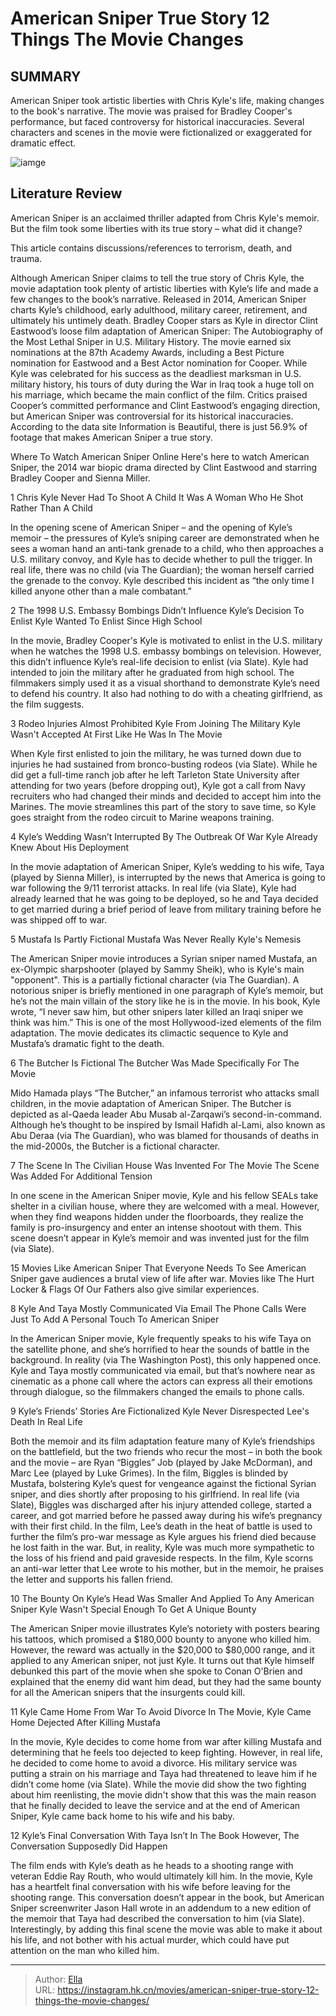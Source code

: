# American Sniper True Story 12 Things The Movie Changes


## SUMMARY 


 American Sniper took artistic liberties with Chris Kyle&#39;s life, making changes to the book&#39;s narrative. 
 The movie was praised for Bradley Cooper&#39;s performance, but faced controversy for historical inaccuracies. 
 Several characters and scenes in the movie were fictionalized or exaggerated for dramatic effect. 

![iamge](https://static1.srcdn.com/wordpress/wp-content/uploads/2023/06/an-image-of-chris-kyle-and-taya-in-american-sniper.jpg)

## Literature Review

American Sniper is an acclaimed thriller adapted from Chris Kyle&#39;s memoir. But the film took some liberties with its true story – what did it change?




This article contains discussions/references to terrorism, death, and trauma. 

Although American Sniper claims to tell the true story of Chris Kyle, the movie adaptation took plenty of artistic liberties with Kyle’s life and made a few changes to the book’s narrative. Released in 2014, American Sniper charts Kyle’s childhood, early adulthood, military career, retirement, and ultimately his untimely death. Bradley Cooper stars as Kyle in director Clint Eastwood’s loose film adaptation of American Sniper: The Autobiography of the Most Lethal Sniper in U.S. Military History. The movie earned six nominations at the 87th Academy Awards, including a Best Picture nomination for Eastwood and a Best Actor nomination for Cooper.
While Kyle was celebrated for his success as the deadliest marksman in U.S. military history, his tours of duty during the War in Iraq took a huge toll on his marriage, which became the main conflict of the film. Critics praised Cooper’s committed performance and Clint Eastwood’s engaging direction, but American Sniper was controversial for its historical inaccuracies. According to the data site Information is Beautiful, there is just 56.9% of footage that makes American Sniper a true story.
            
 
 Where To Watch American Sniper Online 
Here&#39;s here to watch American Sniper, the 2014 war biopic drama directed by Clint Eastwood and starring Bradley Cooper and Sienna Miller.












 








 1  Chris Kyle Never Had To Shoot A Child 
It Was A Woman Who He Shot Rather Than A Child


 







In the opening scene of American Sniper – and the opening of Kyle’s memoir – the pressures of Kyle’s sniping career are demonstrated when he sees a woman hand an anti-tank grenade to a child, who then approaches a U.S. military convoy, and Kyle has to decide whether to pull the trigger. In real life, there was no child (via The Guardian); the woman herself carried the grenade to the convoy. Kyle described this incident as “the only time I killed anyone other than a male combatant.”





 2  The 1998 U.S. Embassy Bombings Didn’t Influence Kyle’s Decision To Enlist 
Kyle Wanted To Enlist Since High School
        

In the movie, Bradley Cooper&#39;s Kyle is motivated to enlist in the U.S. military when he watches the 1998 U.S. embassy bombings on television. However, this didn’t influence Kyle’s real-life decision to enlist (via Slate). Kyle had intended to join the military after he graduated from high school. The filmmakers simply used it as a visual shorthand to demonstrate Kyle’s need to defend his country. It also had nothing to do with a cheating girlfriend, as the film suggests.





 3  Rodeo Injuries Almost Prohibited Kyle From Joining The Military 
Kyle Wasn&#39;t Accepted At First Like He Was In The Movie
        

When Kyle first enlisted to join the military, he was turned down due to injuries he had sustained from bronco-busting rodeos (via Slate). While he did get a full-time ranch job after he left Tarleton State University after attending for two years (before dropping out), Kyle got a call from Navy recruiters who had changed their minds and decided to accept him into the Marines. The movie streamlines this part of the story to save time, so Kyle goes straight from the rodeo circuit to Marine weapons training.





 4  Kyle’s Wedding Wasn’t Interrupted By The Outbreak Of War 
Kyle Already Knew About His Deployment
        

In the movie adaptation of American Sniper, Kyle’s wedding to his wife, Taya (played by Sienna Miller), is interrupted by the news that America is going to war following the 9/11 terrorist attacks. In real life (via Slate), Kyle had already learned that he was going to be deployed, so he and Taya decided to get married during a brief period of leave from military training before he was shipped off to war.





 5  Mustafa Is Partly Fictional 
Mustafa Was Never Really Kyle&#39;s Nemesis
        

The American Sniper movie introduces a Syrian sniper named Mustafa, an ex-Olympic sharpshooter (played by Sammy Sheik), who is Kyle&#39;s main &#34;opponent&#34;. This is a partially fictional character (via The Guardian). A notorious sniper is briefly mentioned in one paragraph of Kyle’s memoir, but he’s not the main villain of the story like he is in the movie. In his book, Kyle wrote, “I never saw him, but other snipers later killed an Iraqi sniper we think was him.” This is one of the most Hollywood-ized elements of the film adaptation. The movie dedicates its climactic sequence to Kyle and Mustafa’s dramatic fight to the death.





 6  The Butcher Is Fictional 
The Butcher Was Made Specifically For The Movie
        

Mido Hamada plays “The Butcher,” an infamous terrorist who attacks small children, in the movie adaptation of American Sniper. The Butcher is depicted as al-Qaeda leader Abu Musab al-Zarqawi’s second-in-command. Although he’s thought to be inspired by Ismail Hafidh al-Lami, also known as Abu Deraa (via The Guardian), who was blamed for thousands of deaths in the mid-2000s, the Butcher is a fictional character.





 7  The Scene In The Civilian House Was Invented For The Movie 
The Scene Was Added For Additional Tension
        

In one scene in the American Sniper movie, Kyle and his fellow SEALs take shelter in a civilian house, where they are welcomed with a meal. However, when they find weapons hidden under the floorboards, they realize the family is pro-insurgency and enter an intense shootout with them. This scene doesn’t appear in Kyle’s memoir and was invented just for the film (via Slate).
            
 
 15 Movies Like American Sniper That Everyone Needs To See 
American Sniper gave audiences a brutal view of life after war. Movies like The Hurt Locker &amp; Flags Of Our Fathers also give similar experiences.








 8  Kyle And Taya Mostly Communicated Via Email 
The Phone Calls Were Just To Add A Personal Touch To American Sniper


 







In the American Sniper movie, Kyle frequently speaks to his wife Taya on the satellite phone, and she’s horrified to hear the sounds of battle in the background. In reality (via The Washington Post), this only happened once. Kyle and Taya mostly communicated via email, but that’s nowhere near as cinematic as a phone call where the actors can express all their emotions through dialogue, so the filmmakers changed the emails to phone calls.





 9  Kyle’s Friends’ Stories Are Fictionalized 
Kyle Never Disrespected Lee&#39;s Death In Real Life
        

Both the memoir and its film adaptation feature many of Kyle’s friendships on the battlefield, but the two friends who recur the most – in both the book and the movie – are Ryan “Biggles” Job (played by Jake McDorman), and Marc Lee (played by Luke Grimes). In the film, Biggles is blinded by Mustafa, bolstering Kyle’s quest for vengeance against the fictional Syrian sniper, and dies shortly after proposing to his girlfriend. In real life (via Slate), Biggles was discharged after his injury attended college, started a career, and got married before he passed away during his wife’s pregnancy with their first child.
In the film, Lee’s death in the heat of battle is used to further the film’s pro-war message as Kyle argues his friend died because he lost faith in the war. But, in reality, Kyle was much more sympathetic to the loss of his friend and paid graveside respects. In the film, Kyle scorns an anti-war letter that Lee wrote to his mother, but in the memoir, he praises the letter and supports his fallen friend.





 10  The Bounty On Kyle’s Head Was Smaller And Applied To Any American Sniper 
Kyle Wasn&#39;t Special Enough To Get A Unique Bounty
        

The American Sniper movie illustrates Kyle’s notoriety with posters bearing his tattoos, which promised a $180,000 bounty to anyone who killed him. However, the reward was actually in the $20,000 to $80,000 range, and it applied to any American sniper, not just Kyle. It turns out that Kyle himself debunked this part of the movie when she spoke to Conan O&#39;Brien and explained that the enemy did want him dead, but they had the same bounty for all the American snipers that the insurgents could kill.







 11  Kyle Came Home From War To Avoid Divorce 
In The Movie, Kyle Came Home Dejected After Killing Mustafa
        

In the movie, Kyle decides to come home from war after killing Mustafa and determining that he feels too dejected to keep fighting. However, in real life, he decided to come home to avoid a divorce. His military service was putting a strain on his marriage and Taya had threatened to leave him if he didn’t come home (via Slate). While the movie did show the two fighting about him reenlisting, the movie didn&#39;t show that this was the main reason that he finally decided to leave the service and at the end of American Sniper, Kyle came back home to his wife and his baby.





 12  Kyle’s Final Conversation With Taya Isn’t In The Book 
However, The Conversation Supposedly Did Happen


 







The film ends with Kyle’s death as he heads to a shooting range with veteran Eddie Ray Routh, who would ultimately kill him. In the movie, Kyle has a heartfelt final conversation with his wife before leaving for the shooting range. This conversation doesn’t appear in the book, but American Sniper screenwriter Jason Hall wrote in an addendum to a new edition of the memoir that Taya had described the conversation to him (via Slate). Interestingly, by adding this final scene the movie was able to make it about his life, and not bother with his actual murder, which could have put attention on the man who killed him. 

---

> Author: [Ella](https://instagram.hk.cn/)  
> URL: https://instagram.hk.cn/movies/american-sniper-true-story-12-things-the-movie-changes/  

